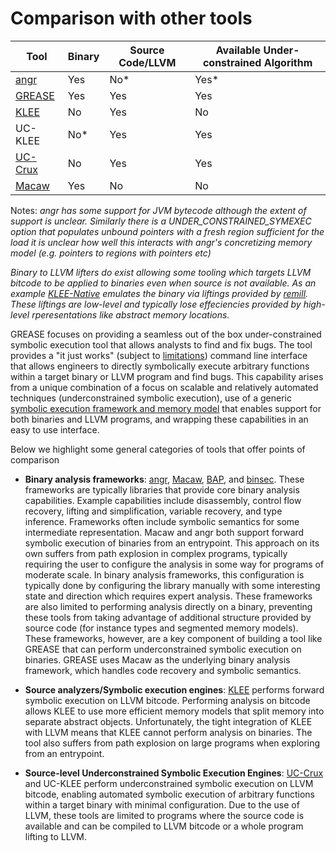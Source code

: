# Comparison with other tools

| Tool    | Binary | Source Code/LLVM | Available Under-constrained Algorithm |
|---------|--------|------------------|---------------------------------------|
| [angr](https://angr.io/)    | Yes    | No*              | Yes*                                   |
| [GREASE](https://github.com/GaloisInc/GREASE)  | Yes    | Yes              | Yes                                   |
| [KLEE](https://github.com/klee/klee)  | No     | Yes              | No                                    |
| UC-KLEE | No*     | Yes              | Yes                                   |
| [UC-Crux](https://www.galois.com/articles/under-constrained-symbolic-execution-with-crucible) | No     | Yes              | Yes                                   |
| [Macaw](https://github.com/GaloisInc/macaw)   | Yes    | No               | No                                    |

Notes: *angr has some support for JVM bytecode although the extent of support is unclear. 
Similarly there is a UNDER_CONSTRAINED_SYMEXEC option that populates unbound pointers with a fresh region sufficient for the load
it is unclear how well this interacts with angr's concretizing memory model (e.g. pointers to regions with pointers etc)*

*Binary to LLVM lifters do exist allowing some tooling which targets LLVM bitcode to be applied to binaries even when source is not available. As an example [KLEE-Native](https://github.com/lifting-bits/klee) emulates the binary via liftings provided by [remill](https://github.com/lifting-bits/remill). These liftings are low-level and typically lose effeciencies provided by high-level rperesentations like abstract memory locations.*

GREASE focuses on providing a seamless out of the box under-constrained symbolic execution tool that allows analysts to find and fix bugs. The tool provides a "it just works" (subject to [limitations](limitations.md)) command line interface that allows engineers to directly symbolically execute arbitrary functions within a target binary or LLVM program and find bugs. This capability arises from a unique combination of a focus on scalable and relatively automated techniques (underconstrained symbolic execution), use of a generic [symbolic execution framework and memory model](https://github.com/GaloisInc/crucible/blob/master/crucible-llvm/doc/memory-model.md) that enables support for both binaries and LLVM programs, and wrapping these capabilities in an easy to use interface.

Below we highlight some general categories of tools that offer points of comparison

* **Binary analysis frameworks**: [angr](https://angr.io/), [Macaw](https://github.com/GaloisInc/macaw), [BAP](https://github.com/BinaryAnalysisPlatform/bap), and [binsec](https://github.com/binsec/binsec). These frameworks are typically libraries that provide core binary analysis capabilities. Example capabilities include disassembly, control flow recovery, lifting and simplification, variable recovery, and type inference. Frameworks often include symbolic semantics for some intermediate representation. Macaw and angr both support forward symbolic execution of binaries from an entrypoint. This approach on its own suffers from path explosion in complex programs, typically requiring the user to configure the analysis in some way for programs of moderate scale. In binary analysis frameworks, this configuration is typically done by configuring the library manually with some interesting state and direction which requires expert analysis. These frameworks are also limited to performing analysis directly on a binary, preventing these tools from taking advantage of additional structure provided by source code (for instance types and segmented memory models). These frameworks, however, are a key component of building a tool like GREASE that can perform underconstrained symbolic execution on binaries. GREASE uses Macaw as the underlying binary analysis framework, which handles code recovery and symbolic semantics.

* **Source analyzers/Symbolic execution engines**: [KLEE](https://github.com/klee/klee) performs forward symbolic execution on LLVM bitcode. Performing analysis on bitcode allows KLEE to use more efficient memory models that split memory into separate abstract objects. Unfortunately, the tight integration of KLEE with LLVM means that KLEE cannot perform analysis on binaries. The tool also suffers from path explosion on large programs when exploring from an entrypoint.

* **Source-level Underconstrained Symbolic Execution Engines**: [UC-Crux](https://www.galois.com/articles/under-constrained-symbolic-execution-with-crucible) and UC-KLEE perform underconstrained symbolic execution on LLVM bitcode, enabling automated symbolic execution of arbitrary functions within a target binary with minimal configuration. Due to the use of LLVM, these tools are limited to programs where the source code is available and can be compiled to LLVM bitcode or a whole program lifting to LLVM.   

